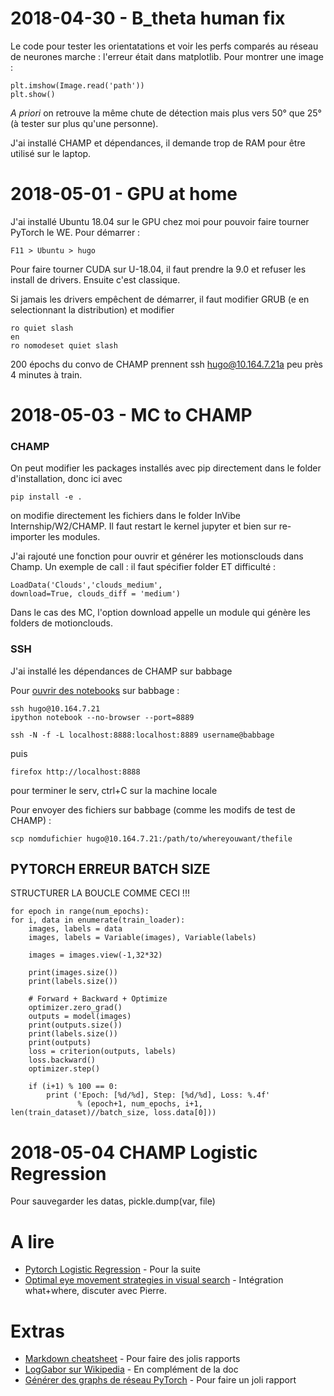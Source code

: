 # 2018-04-30 - B_theta human fix
Le code pour tester les orientatations et voir les perfs comparés au réseau de neurones marche : l'erreur était dans matplotlib. Pour montrer une image :

    plt.imshow(Image.read('path'))
    plt.show()

*A priori* on retrouve la même chute de détection mais plus vers 50° que 25° (à tester sur plus qu'une personne).

J'ai installé CHAMP et dépendances, il demande trop de RAM pour être utilisé sur le laptop.

# 2018-05-01 - GPU at home
J'ai installé Ubuntu 18.04 sur le GPU chez moi pour pouvoir faire tourner PyTorch le WE. Pour démarrer :

    F11 > Ubuntu > hugo

Pour faire tourner CUDA sur U-18.04, il faut prendre la 9.0 et refuser les install de drivers. Ensuite c'est classique.

Si jamais les drivers empêchent de démarrer, il faut modifier GRUB (e en selectionnant la distribution) et modifier

    ro quiet slash
    en
    ro nomodeset quiet slash

200 épochs du convo de CHAMP prennent
    ssh hugo@10.164.7.21a peu près 4 minutes à train.

# 2018-05-03 - MC to CHAMP
### CHAMP
On peut modifier les packages installés avec pip directement dans le folder d'installation, donc ici avec

    pip install -e .

on modifie directement les fichiers dans le folder InVibe Internship/W2/CHAMP. Il faut restart le kernel jupyter et bien sur re-importer les modules.

J'ai rajouté une fonction pour ouvrir et générer les motionsclouds dans Champ. Un exemple de call : il faut spécifier folder ET difficulté :

    LoadData('Clouds','clouds_medium',
    download=True, clouds_diff = 'medium')

Dans le cas des MC, l'option download appelle un module qui génère les folders de motionclouds.

### SSH
J'ai installé les dépendances de CHAMP sur babbage

Pour [ouvrir des notebooks](https://coderwall.com/p/ohk6cg/remote-access-to-ipython-notebooks-via-ssh) sur babbage :

    ssh hugo@10.164.7.21
    ipython notebook --no-browser --port=8889

    ssh -N -f -L localhost:8888:localhost:8889 username@babbage

puis

    firefox http://localhost:8888

pour terminer le serv, ctrl+C sur la machine locale

Pour envoyer des fichiers sur babbage (comme les modifs de test de CHAMP) :

    scp nomdufichier hugo@10.164.7.21:/path/to/whereyouwant/thefile

## PYTORCH ERREUR BATCH SIZE
STRUCTURER LA BOUCLE COMME CECI !!!

    for epoch in range(num_epochs):
    for i, data in enumerate(train_loader):
        images, labels = data
        images, labels = Variable(images), Variable(labels)

        images = images.view(-1,32*32)

        print(images.size())
        print(labels.size())

        # Forward + Backward + Optimize
        optimizer.zero_grad()
        outputs = model(images)
        print(outputs.size())
        print(labels.size())
        print(outputs)
        loss = criterion(outputs, labels)
        loss.backward()
        optimizer.step()

        if (i+1) % 100 == 0:
            print ('Epoch: [%d/%d], Step: [%d/%d], Loss: %.4f'
                   % (epoch+1, num_epochs, i+1, len(train_dataset)//batch_size, loss.data[0]))

# 2018-05-04 CHAMP Logistic Regression
Pour sauvegarder les datas, pickle.dump(var, file)

# A lire
* [Pytorch Logistic Regression](https://github.com/vinhkhuc/PyTorch-Mini-Tutorials) - Pour la suite
* [Optimal eye movement strategies in visual search](https://liberalarts.utexas.edu/files/1516227) - Intégration what+where, discuter avec Pierre.

# Extras
* [Markdown cheatsheet](https://support.zendesk.com/hc/fr/articles/203691016-Formatage-de-texte-avec-Markdown) - Pour faire des jolis rapports
* [LogGabor sur Wikipedia](https://www.wikiwand.com/en/Log_Gabor_filter) - En complément de la doc
* [Générer des graphs de réseau PyTorch](https://github.com/szagoruyko/pytorchviz) - Pour faire un joli rapport
